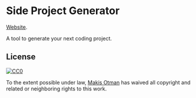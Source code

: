 # Side Project Generator

[Website](https://www.sideproject-generator.com).

A tool to generate your next coding project.

## License

[![CC0](http://mirrors.creativecommons.org/presskit/buttons/88x31/svg/cc-zero.svg)](https://creativecommons.org/publicdomain/zero/1.0/)

To the extent possible under law, [Makis Otman](http://twitter.com/makisotman) has waived all copyright and related or neighboring rights to this work.
